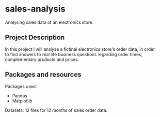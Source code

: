 # sales-analysis
Analysing sales data of an electronics store.

## Project Description
In this project I will analyse a fictinal electronics store's order data, in order to find answers to real life business questions regarding order times, complementary products and prices.

## Packages and resources
Packages used:
 - Pandas
 - Matplotlib

Datasets: 12 files for 12 months of sales order data.
